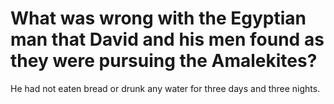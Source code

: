 # What was wrong with the Egyptian man that David and his men found as they were pursuing the Amalekites?

He had not eaten bread or drunk any water for three days and three nights.
